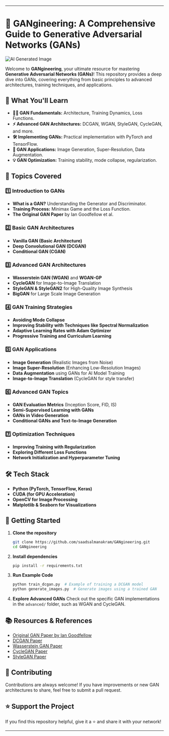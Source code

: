 
---

# 🧠 GANgineering: A Comprehensive Guide to Generative Adversarial Networks (GANs)


![AI Generated Image](https://cdn.pixabay.com/photo/2024/01/10/02/36/ai-generated-8498741_1280.jpg)


Welcome to **GANgineering**, your ultimate resource for mastering **Generative Adversarial Networks (GANs)**! This repository provides a deep dive into GANs, covering everything from basic principles to advanced architectures, training techniques, and applications.

## 🚀 What You'll Learn

- **🧑‍🏫 GAN Fundamentals:** Architecture, Training Dynamics, Loss Functions.
- **⚡ Advanced GAN Architectures:** DCGAN, WGAN, StyleGAN, CycleGAN, and more.
- **🛠️ Implementing GANs:** Practical implementation with PyTorch and TensorFlow.
- **🔬 GAN Applications:** Image Generation, Super-Resolution, Data Augmentation.
- **💡 GAN Optimization:** Training stability, mode collapse, regularization.

## 📌 Topics Covered

### 1️⃣ Introduction to GANs
- **What is a GAN?** Understanding the Generator and Discriminator.
- **Training Process:** Minimax Game and the Loss Function.
- **The Original GAN Paper** by Ian Goodfellow et al.

### 2️⃣ Basic GAN Architectures
- **Vanilla GAN (Basic Architecture)**
- **Deep Convolutional GAN (DCGAN)**
- **Conditional GAN (CGAN)**

### 3️⃣ Advanced GAN Architectures
- **Wasserstein GAN (WGAN)** and **WGAN-GP**
- **CycleGAN** for Image-to-Image Translation
- **StyleGAN & StyleGAN2** for High-Quality Image Synthesis
- **BigGAN** for Large Scale Image Generation

### 4️⃣ GAN Training Strategies
- **Avoiding Mode Collapse**
- **Improving Stability with Techniques like Spectral Normalization**
- **Adaptive Learning Rates with Adam Optimizer**
- **Progressive Training and Curriculum Learning**

### 5️⃣ GAN Applications
- **Image Generation** (Realistic Images from Noise)
- **Image Super-Resolution** (Enhancing Low-Resolution Images)
- **Data Augmentation** using GANs for AI Model Training
- **Image-to-Image Translation** (CycleGAN for style transfer)

### 6️⃣ Advanced GAN Topics
- **GAN Evaluation Metrics** (Inception Score, FID, IS)
- **Semi-Supervised Learning with GANs**
- **GANs in Video Generation**
- **Conditional GANs and Text-to-Image Generation**

### 7️⃣ Optimization Techniques
- **Improving Training with Regularization**
- **Exploring Different Loss Functions**
- **Network Initialization and Hyperparameter Tuning**

## 🛠️ Tech Stack
- **Python (PyTorch, TensorFlow, Keras)**
- **CUDA (for GPU Acceleration)**
- **OpenCV for Image Processing**
- **Matplotlib & Seaborn for Visualizations**

## 📌 Getting Started

1. **Clone the repository**
   ```bash
   git clone https://github.com/saadsalmanakram/GANgineering.git
   cd GANgineering
   ```

2. **Install dependencies**
   ```bash
   pip install -r requirements.txt
   ```

3. **Run Example Code**
   ```bash
   python train_dcgan.py  # Example of training a DCGAN model
   python generate_images.py  # Generate images using a trained GAN
   ```

4. **Explore Advanced GANs**
   Check out the specific GAN implementations in the `advanced/` folder, such as WGAN and CycleGAN.

## 📚 Resources & References
- [Original GAN Paper by Ian Goodfellow](https://arxiv.org/abs/1406.2661)
- [DCGAN Paper](https://arxiv.org/abs/1511.06434)
- [Wasserstein GAN Paper](https://arxiv.org/abs/1701.07875)
- [CycleGAN Paper](https://arxiv.org/abs/1703.10593)
- [StyleGAN Paper](https://arxiv.org/abs/1812.04948)

## 🤝 Contributing
Contributions are always welcome! If you have improvements or new GAN architectures to share, feel free to submit a pull request.

## ⭐ Support the Project
If you find this repository helpful, give it a ⭐ and share it with your network!

---
